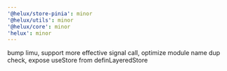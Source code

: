 ```yaml
---
'@helux/store-pinia': minor
'@helux/utils': minor
'@helux/core': minor
'helux': minor
---
```


bump limu, support more effective signal call, optimize module name dup check, expose useStore from definLayeredStore
